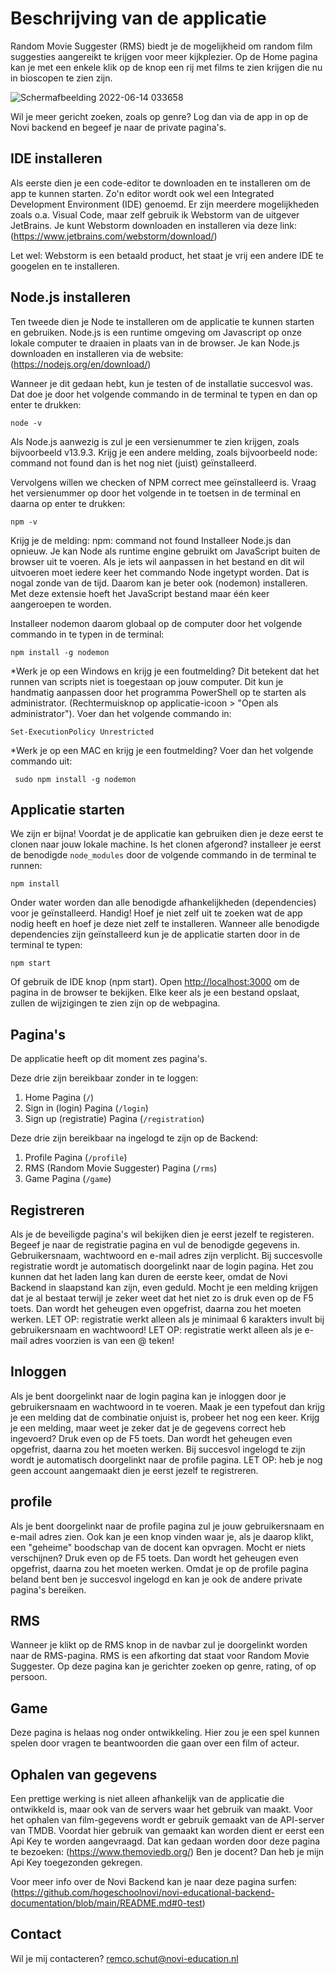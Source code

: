 # Beschrijving van de applicatie

Random Movie Suggester (RMS) biedt je de mogelijkheid om random film suggesties aangereikt te krijgen voor meer kijkplezier.
Op de Home pagina kan je met een enkele klik op de knop een rij met films te zien krijgen die nu in bioscopen
te zien zijn.

![Schermafbeelding 2022-06-14 033658](https://user-images.githubusercontent.com/89380231/173475346-be424abc-a8df-4fe9-9c55-4e509c40e25a.png)

Wil je meer gericht zoeken, zoals op genre? 
Log dan via de app in op de Novi backend en begeef je naar de private pagina's.

## IDE installeren

Als eerste dien je een code-editor te downloaden en te installeren om de app te kunnen starten.
Zo'n editor wordt ook wel een Integrated Development Environment (IDE) genoemd.
Er zijn meerdere mogelijkheden zoals o.a. Visual Code, maar zelf gebruik ik Webstorm van de uitgever JetBrains.
Je kunt Webstorm downloaden en installeren via deze link: (https://www.jetbrains.com/webstorm/download/)

Let wel: Webstorm is een betaald product, het staat je vrij een andere IDE te googelen en te installeren.

## Node.js installeren

Ten tweede dien je Node te installeren om de applicatie te kunnen starten en gebruiken.
Node.js is een runtime omgeving om Javascript op onze lokale computer te draaien in plaats van in de browser.
Je kan Node.js downloaden en installeren via de website: (https://nodejs.org/en/download/)

Wanneer je dit gedaan hebt, kun je testen of de installatie succesvol was. 
Dat doe je door het volgende commando in de terminal te typen en dan op enter te drukken:

```
node -v
```

Als Node.js aanwezig is zul je een versienummer te zien krijgen, zoals bijvoorbeeld v13.9.3. 
Krijg je een andere melding, zoals bijvoorbeeld node: command not found dan is het nog niet (juist) geïnstalleerd.

Vervolgens willen we checken of NPM correct mee geïnstalleerd is. 
Vraag het versienummer op door het volgende in te toetsen in de terminal en daarna op enter te drukken:

```
npm -v
```

Krijg je de melding: npm: command not found Installeer Node.js dan opnieuw. 
Je kan Node als runtime engine gebruikt om JavaScript buiten de browser uit te voeren.
Als je iets wil aanpassen in het bestand en dit wil uitvoeren moet iedere keer het commando Node ingetypt worden.
Dat is nogal zonde van de tijd. Daarom kan je beter ook (nodemon) installeren.
Met deze extensie hoeft het JavaScript bestand maar één keer aangeroepen te worden.

Installeer nodemon daarom globaal op de computer door het volgende commando in te typen in de terminal:

```
npm install -g nodemon
```

*Werk je op een Windows en krijg je een foutmelding?
Dit betekent dat het runnen van scripts niet is toegestaan op jouw computer. 
Dit kun je handmatig aanpassen door het programma PowerShell op te starten als administrator. 
(Rechtermuisknop op applicatie-icoon > "Open als administrator"). 
Voer dan het volgende commando in:

```
Set-ExecutionPolicy Unrestricted
```

*Werk je op een MAC en krijg je een foutmelding?
Voer dan het volgende commando uit:

```
 sudo npm install -g nodemon
```

## Applicatie starten

We zijn er bijna!
Voordat je de applicatie kan gebruiken dien je deze eerst te clonen naar jouw lokale machine.
Is het clonen afgerond? installeer je eerst de benodigde `node_modules` door de volgende commando in de terminal te runnen:

```
npm install
```

Onder water worden dan alle benodigde afhankelijkheden (dependencies) voor je geïnstalleerd.
Handig! Hoef je niet zelf uit te zoeken wat de app nodig heeft en hoef je deze niet zelf te installeren.
Wanneer alle benodigde dependencies zijn geïnstalleerd kun je de applicatie starten door in de terminal te typen:

```
npm start
```

Of gebruik de IDE knop (npm start). Open [http://localhost:3000](http://localhost:3000/) om de pagina in de browser
te bekijken. Elke keer als je een bestand opslaat, zullen de wijzigingen te zien zijn op de webpagina.


## Pagina's

De applicatie heeft op dit moment zes pagina's.

Deze drie zijn bereikbaar zonder in te loggen:
1. Home Pagina (`/`)
2. Sign in (login) Pagina (`/login`)
3. Sign up (registratie) Pagina (`/registration`)

Deze drie zijn bereikbaar na ingelogd te zijn op de Backend:
1. Profile Pagina (`/profile`)
2. RMS (Random Movie Suggester) Pagina (`/rms`)
3. Game Pagina (`/game`)

## Registreren

Als je de beveiligde pagina's wil bekijken dien je eerst jezelf te registeren.
Begeef je naar de registratie pagina en vul de benodigde gegevens in.
Gebruikersnaam, wachtwoord en e-mail adres zijn verplicht.
Bij succesvolle registratie wordt je automatisch doorgelinkt naar de login pagina.
Het zou kunnen dat het laden lang kan duren de eerste keer, omdat de Novi Backend in slaapstand kan zijn, even geduld.
Mocht je een melding krijgen dat je al bestaat terwijl je zeker weet dat het niet zo is druk even op de F5 toets.
Dan wordt het geheugen even opgefrist, daarna zou het moeten werken.
LET OP: registratie werkt alleen als je minimaal 6 karakters invult bij gebruikersnaam en wachtwoord!
LET OP: registratie werkt alleen als je e-mail adres voorzien is van een @ teken!

## Inloggen

Als je bent doorgelinkt naar de login pagina kan je inloggen door je gebruikersnaam en wachtwoord in te voeren.
Maak je een typefout dan krijg je een melding dat de combinatie onjuist is, probeer het nog een keer.
Krijg je een melding, maar weet je zeker dat je de gegevens correct heb ingevoerd? Druk even op de F5 toets.
Dan wordt het geheugen even opgefrist, daarna zou het moeten werken.
Bij succesvol ingelogd te zijn wordt je automatisch doorgelinkt naar de profile pagina.
LET OP: heb je nog geen account aangemaakt dien je eerst jezelf te registreren.

## profile

Als je bent doorgelinkt naar de profile pagina zul je jouw gebruikersnaam en e-mail adres zien.
Ook kan je een knop vinden waar je, als je daarop klikt, een "geheime" boodschap van de docent kan opvragen.
Mocht er niets verschijnen? Druk even op de F5 toets.
Dan wordt het geheugen even opgefrist, daarna zou het moeten werken. 
Omdat je op de profile pagina beland bent ben je succesvol ingelogd en kan je ook de andere private pagina's bereiken.

## RMS

Wanneer je klikt op de RMS knop in de navbar zul je doorgelinkt worden naar de RMS-pagina.
RMS is een afkorting dat staat voor Random Movie Suggester.
Op deze pagina kan je gerichter zoeken op genre, rating, of op persoon.

## Game

Deze pagina is helaas nog onder ontwikkeling.
Hier zou je een spel kunnen spelen door vragen te beantwoorden die gaan over een film of acteur.

## Ophalen van gegevens

Een prettige werking is niet alleen afhankelijk van de applicatie die ontwikkeld is, maar ook van de servers waar het
gebruik van maakt.
Voor het ophalen van film-gegevens wordt er gebruik gemaakt van de API-server van TMDB.
Voordat hier gebruik van gemaakt kan worden dient er eerst een Api Key te worden aangevraagd.
Dat kan gedaan worden door deze pagina te bezoeken: (https://www.themoviedb.org/)
Ben je docent? Dan heb je mijn Api Key toegezonden gekregen.

Voor meer info over de Novi Backend kan je naar deze pagina surfen:
(https://github.com/hogeschoolnovi/novi-educational-backend-documentation/blob/main/README.md#0-test)

## Contact

Wil je mij contacteren?
remco.schut@novi-education.nl
